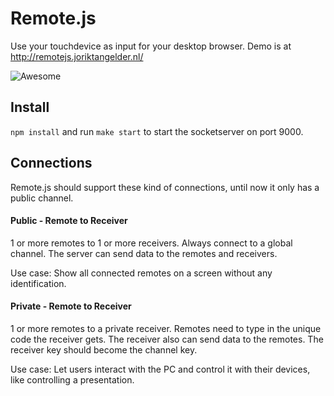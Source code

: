 # Remote.js

Use your touchdevice as input for your desktop browser. Demo is at http://remotejs.joriktangelder.nl/

![Awesome](http://us.123rf.com/400wm/400/400/inspirestock/inspirestock1112/inspirestock111206851/11428941-man-sitting-on-the-couch-holding-a-television-remote-control.jpg)

## Install

`npm install` and run `make start` to start the socketserver on port 9000.

## Connections
Remote.js should support these kind of connections, until now it only has a public channel.

#### Public - Remote to Receiver
1 or more remotes to 1 or more receivers. Always connect to a global channel. 
The server can send data to the remotes and receivers. 

Use case: Show all connected remotes on a screen without any identification.


#### Private - Remote to Receiver
1 or more remotes to a private receiver. Remotes need to type in the unique code the receiver gets. 
The receiver also can send data to the remotes. The receiver key should become the channel key. 

Use case: Let users interact with the PC and control it with their devices, like controlling a presentation.

